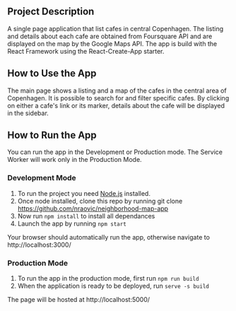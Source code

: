 ## Project Description
A single page application that list cafes in central Copenhagen. The listing and details about each cafe are obtained from Foursquare API and are displayed on the map by the Google Maps API. 
The app is build with the React Framework using the React-Create-App starter.

## How to Use the App

The main page shows a listing and a map of the cafes in the central area of Copenhagen. It is possible to search for and filter specific cafes. By clicking on either a cafe's link or its marker, details about the cafe will be displayed in the sidebar.

## How to Run the App 
You can run the app in the Development or Production mode. The Service Worker will work only in the Production Mode.

### Development Mode

1. To run the project you need [Node.js](https://nodejs.org/en/) installed. 
2. Once node installed, clone this repo by running git clone https://github.com/nraovic/neighborhood-map-app
3. Now run ```npm install``` to install all dependances
3. Launch the app by running ```npm start```

Your browser should automatically run the app, otherwise navigate to http://localhost:3000/

### Production Mode

1. To run the app in the production mode, first run ```npm run build```
2. When the application is ready to be deployed, run ```serve -s build```

The page will be hosted at http://localhost:5000/